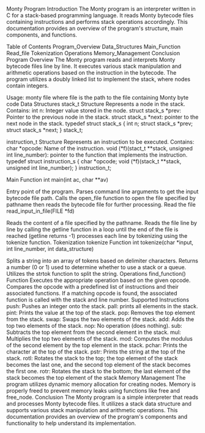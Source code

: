 Monty Program
Introduction
The Monty program is an interpreter written in C for a stack-based programming language. It reads Monty bytecode files containing instructions and performs stack operations accordingly. This documentation provides an overview of the program's structure, main components, and functions.

Table of Contents
Program_Overview
Data_Structures
Main_Function
Read_file
Tokenization
Operations
Memory_Management
Conclusion
Program Overview
The Monty program reads and interprets Monty bytecode files line by line. It executes various stack manipulation and arithmetic operations based on the instruction in the bytecode. The program utilizes a doubly linked list to implement the stack, where nodes contain integers.

Usage: monty file
where file is the path to the file containing Monty byte code
Data Structures
stack_t Structure
Represents a node in the stack.
Contains:
int n: Integer value stored in the node.
struct stack_s *prev: Pointer to the previous node in the stack.
struct stack_s *next: pointer to the next node in the stack.
typedef struct stack_s
{
        int n;
        struct stack_s *prev;
        struct stack_s *next;
} stack_t;

instruction_t Structure
Represents an instruction to be executed.
Contains:
char *opcode: Name of the instruction.
void (*f)(stact_t **stack, unsigned int line_number): pointer to the function that implements the instruction.
typedef struct instruction_s
{
        char *opcode;
        void (*f)(stack_t **stack, unsigned int line_number);
} instruction_t;

Main Function
int main(int ac, char **av)

Entry point of the program.
Parses command line arguments to get the input bytecode file path.
Calls the open_file function to open the file specified by pathname then reads the bytecode file for further processing.
Read the file
read_input_in_file(FILE *fd)

Reads the content of a file specified by the pathname.
Reads the file line by line by calling the getline function in a loop until the end of the file is reached (getline returns -1)
processes each line by tokenizing using the tokenize function.
Tokenization
tokenize Function
int tokenize(char *input, int line_number, int data_structure)

Splits a string into an array of tokens based on delimiter characters.
Returns a number (0 or 1) used to determine whether to use a stack or a queue.
Utilizes the strtok function to split the string.
Operations
find_function() Function
Executes the appropriate operation based on the given opcode.
Compares the opcode with a predefined list of instructions and their associated functions.
If a matching opcode is found, the associated function is called with the stack and line number.
Supported Instructions
push: Pushes an integer onto the stack.
pall: prints all elements in the stack.
pint: Prints the value at the top of the stack.
pop: Removes the top element from the stack.
swap: Swaps the two elements of the stack.
add: Adds the top two elements of the stack.
nop: No operation (does nothing).
sub: Subtracts the top element from the second element in the stack.
mul: Multiplies the top two elements of the stack.
mod: Computes the modulus of the second element by the top element in the stack.
pchar: Prints the character at the top of the stack.
pstr: Prints the string at the top of the stack.
rotl: Rotates the stack to the top; the top element of the stack becomes the last one, and the second top element of the stack becomes the first one.
rotr: Rotates the stack to the bottom; the last element of the stack becomes the top element of the stack
Memory Management
The program utilizes dynamic memory allocation for creating nodes.
Memory is properly freed to prevent memory leaks using functions like free and free_node.
Conclusion
The Monty program is a simple interpreter that reads and processes Monty bytecode files. It utilizes a stack data structure and supports various stack manipulation and arithmetic operations. This documentation provides an overview of the program's components and functionality to help understand its implementation.

